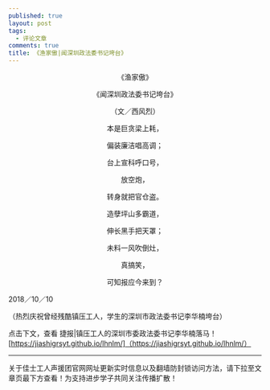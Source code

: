 ```yaml
---
published: true
layout: post
tags:
  - 评论文章
comments: true
title: 《渔家傲|闻深圳政法委书记垮台》
---
```


<p align="center"> 《渔家傲》 </p>
<p align="center">《闻深圳政法委书记垮台》</p>
<p align="center">（文／西风烈）</p>
<p align="center">本是巨贪梁上耗，</p>
<p align="center">偏装廉洁唱高调；</p>
<p align="center">台上宣科呼口号，</p>
<p align="center">放空炮，</p>
<p align="center">转身就把官仓盗。</p>

<p align="center">造孽坪山多霸道，</p>
<p align="center">伸长黑手把天罩；</p>
<p align="center">未料一风吹倒灶，</p>
<p align="center">真搞笑，</p>
<p align="center">可知报应今来到？</p>

2018／10／10

（热烈庆祝曾经残酷镇压工人，学生的深圳市政法委书记李华楠垮台）


点击下文，查看
捷报|镇压工人的深圳市委政法委书记李华楠落马！[https://jiashigrsyt.github.io/lhnlm/]（https://jiashigrsyt.github.io/lhnlm/）

---
关于佳士工人声援团官网网址更新实时信息以及翻墙防封锁访问方法，请下拉至文章页最下方查看！为支持进步学子共同关注传播扩散！
